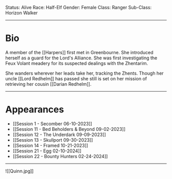 Status: Alive
Race: Half-Elf
Gender: Female
Class: Ranger
Sub-Class: Horizon Walker

---
# Bio

A member of the [[Harpers]] first met in Greenbourne. She introduced herself as a guard for the Lord's Alliance. She was first investigating the Feux Volant meadery for its suspected dealings with the Zhentarim.

She wanders wherever her leads take her, tracking the Zhents. Though her uncle [[Lord Redhelm]] has passed she still is set on her mission of retrieving her cousin [[Darian Redhelm]]. 

---
# Appearances

- [[Session 1 - Secomber 06-10-2023]]
- [[Session 11 - Bed Beholders & Beyond 09-02-2023]]
- [[Session 12 - The Underdark 09-09-2023]]
- [[Session 13 - Skullport 09-30-2023]]
- [[Session 14 - Framed 10-21-2023]]
- [[Session 21 - Egg 02-10-2024]]
- [[Session 22 - Bounty Hunters 02-24-2024]]

---

![[Quinn.jpg]]